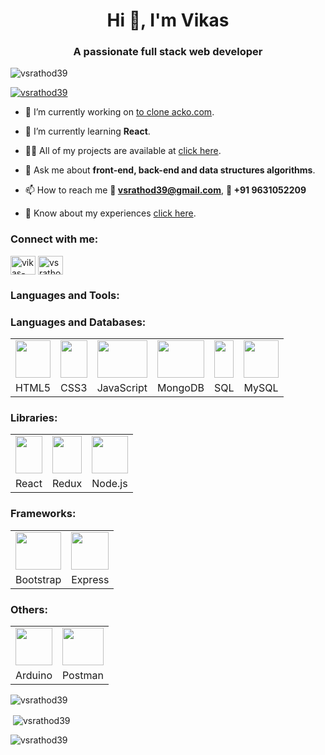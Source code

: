 <h1 align="center">Hi 👋, I'm Vikas</h1>
<h3 align="center">A passionate full stack web developer</h3>

<p align="left"> <img src="https://komarev.com/ghpvc/?username=vsrathod39&label=Profile%20views&color=0e75b6&style=flat" alt="vsrathod39" /> </p>

<p align="left"> <a href="https://github.com/ryo-ma/github-profile-trophy"><img src="https://github-profile-trophy.vercel.app/?username=vsrathod39" alt="vsrathod39" /></a> </p>

- 🔭 I’m currently working on [to clone acko.com](https://www.acko.com/).

- 🌱 I’m currently learning **React**.

- 👨‍💻 All of my projects are available at [click here](https://vikas.vercel.app/).

- 💬 Ask me about **front-end, back-end and data structures algorithms**.

- 📫 How to reach me **📧 vsrathod39@gmail.com**, **📲 +91 9631052209**

- 📄 Know about my experiences [click here](https://drive.google.com/file/d/1rUxMi1-rOyvzo-vLDc5wgjbQtM2HzhOI/view?usp=sharing).

<h3 align="left">Connect with me:</h3>
<p align="left">
<a href="https://linkedin.com/in/vikas-kumar39" target="blank"><img align="center" src="https://raw.githubusercontent.com/rahuldkjain/github-profile-readme-generator/master/src/images/icons/Social/linked-in-alt.svg" alt="vikas-kumar39" height="30" width="40" /></a>
<a href="https://www.leetcode.com/vsrathod39" target="blank"><img align="center" src="https://raw.githubusercontent.com/rahuldkjain/github-profile-readme-generator/master/src/images/icons/Social/leet-code.svg" alt="vsrathod39" height="30" width="40" /></a>
</p>

<h3 align="left">Languages and Tools:</h3>
<!-- <p align="left"> <a href="https://www.arduino.cc/" target="_blank" rel="noreferrer"> <img src="https://cdn.worldvectorlogo.com/logos/arduino-1.svg" alt="arduino" width="40" height="40"/> </a> <a href="https://getbootstrap.com" target="_blank" rel="noreferrer"> <img src="https://raw.githubusercontent.com/devicons/devicon/master/icons/bootstrap/bootstrap-plain-wordmark.svg" alt="bootstrap" width="40" height="40"/> </a> <a href="https://www.w3schools.com/css/" target="_blank" rel="noreferrer"> <img src="https://raw.githubusercontent.com/devicons/devicon/master/icons/css3/css3-original-wordmark.svg" alt="css3" width="40" height="40"/> </a> <a href="https://expressjs.com" target="_blank" rel="noreferrer"> <img src="https://raw.githubusercontent.com/devicons/devicon/master/icons/express/express-original-wordmark.svg" alt="express" width="40" height="40"/> </a> <a href="https://www.w3.org/html/" target="_blank" rel="noreferrer"> <img src="https://raw.githubusercontent.com/devicons/devicon/master/icons/html5/html5-original-wordmark.svg" alt="html5" width="40" height="40"/> </a> <a href="https://developer.mozilla.org/en-US/docs/Web/JavaScript" target="_blank" rel="noreferrer"> <img src="https://raw.githubusercontent.com/devicons/devicon/master/icons/javascript/javascript-original.svg" alt="javascript" width="40" height="40"/> </a> <a href="https://www.mongodb.com/" target="_blank" rel="noreferrer"> <img src="https://raw.githubusercontent.com/devicons/devicon/master/icons/mongodb/mongodb-original-wordmark.svg" alt="mongodb" width="40" height="40"/> </a> <a href="https://www.mysql.com/" target="_blank" rel="noreferrer"> <img src="https://raw.githubusercontent.com/devicons/devicon/master/icons/mysql/mysql-original-wordmark.svg" alt="mysql" width="40" height="40"/> </a> <a href="https://nodejs.org" target="_blank" rel="noreferrer"> <img src="https://raw.githubusercontent.com/devicons/devicon/master/icons/nodejs/nodejs-original-wordmark.svg" alt="nodejs" width="40" height="40"/> </a> <a href="https://postman.com" target="_blank" rel="noreferrer"> <img src="https://www.vectorlogo.zone/logos/getpostman/getpostman-icon.svg" alt="postman" width="40" height="40"/> </a> <a href="https://reactjs.org/" target="_blank" rel="noreferrer"> <img src="https://raw.githubusercontent.com/devicons/devicon/master/icons/react/react-original-wordmark.svg" alt="react" width="40" height="40"/> </a> <a href="https://redux.js.org" target="_blank" rel="noreferrer"> <img src="https://raw.githubusercontent.com/devicons/devicon/master/icons/redux/redux-original.svg" alt="redux" width="40" height="40"/> </a> </p> -->
<h3 align="left">Languages and Databases:</h3>
<table>
  <tr>
    <td><img src="https://vikas.vercel.app/assets/img/html5-300x300.jpg" width=100% height=60></td>
    <td><img src="https://vikas.vercel.app/assets/img/css3-300x300.jpg" width=100% height=60></td>
    <td><img src="https://vikas.vercel.app/assets/img/javascript_logo.png" width=100% height=60></td>
    <td><img src="https://vikas.vercel.app/assets/img/mongodb_logo.jpg" width=100% height=60></td>
    <td><img src="https://vikas.vercel.app/assets/img/sql_logo.jpg" width=100% height=60></td>
    <td><img src="https://vikas.vercel.app/assets/img/mysql-logo-1-300x300.jpg" width=100% height=60></td>
  </tr>
  <tr>
    <td>HTML5</td>
     <td>CSS3</td>
     <td>JavaScript</td>
    <td>MongoDB</td>
     <td>SQL</td>
     <td>MySQL</td>
  </tr>
 </table>
<h3 align="left">Libraries:</h3>
<table>
  <tr>
    <td><img src="https://vikas.vercel.app/assets/img/react_logo.png" width=100% height=60></td>
    <td><img src="https://vikas.vercel.app/assets/img/redux_logo.png" width=100% height=60></td>
    <td><img src="https://vikas.vercel.app/assets/img/nodejs_logo.png" width=100% height=60></td>
  </tr>
  <tr>
    <td>React</td>
     <td>Redux</td>
     <td>Node.js</td>
  </tr>
 </table>
<h3 align="left">Frameworks:</h3>
<table>
  <tr>
    <td><img src="https://vikas.vercel.app/assets/img/bootstrap.png" width=100% height=60></td>
    <td><img src="https://vikas.vercel.app/assets/img/express_logo.jpeg" width=100% height=60></td>
  </tr>
  <tr>
    <td>Bootstrap</td>
     <td>Express</td>
  </tr>
 </table>
  <h3 align="left">Others:</h3>
<table>
  <tr>
    <td><img src="https://cdn.worldvectorlogo.com/logos/arduino-1.svg" width=100% height=60></td>
    <td><img src="https://www.vectorlogo.zone/logos/getpostman/getpostman-icon.svg" width=100% height=60></td>
  </tr>
  <tr>
    <td>Arduino</td>
     <td>Postman</td>
  </tr>
 </table>

<p><img align="left" src="https://github-readme-stats.vercel.app/api/top-langs?username=vsrathod39&show_icons=true&locale=en&layout=compact" alt="vsrathod39" /></p>
<br>
<p>&nbsp;<img align="center" src="https://github-readme-stats.vercel.app/api?username=vsrathod39&show_icons=true&locale=en" alt="vsrathod39" /></p>

<p><img align="center" src="https://github-readme-streak-stats.herokuapp.com/?user=vsrathod39&" alt="vsrathod39" /></p>
